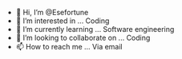 - 👋 Hi, I’m @Esefortune
- 👀 I’m interested in ... Coding 
- 🌱 I’m currently learning ... Software engineering 
- 💞️ I’m looking to collaborate on ... Coding 
- 📫 How to reach me ... Via email 

<!---
Esefortune/Esefortune is a ✨ special ✨ repository because its `README.md` (this file) appears on your GitHub profile.
You can click the Preview link to take a look at your changes.
--->
